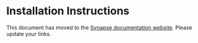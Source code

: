 # Installation Instructions

This document has moved to the
[Synapse documentation website](https://matrix-org.github.io/synapse/latest/setup/installation.html).
Please update your links.
